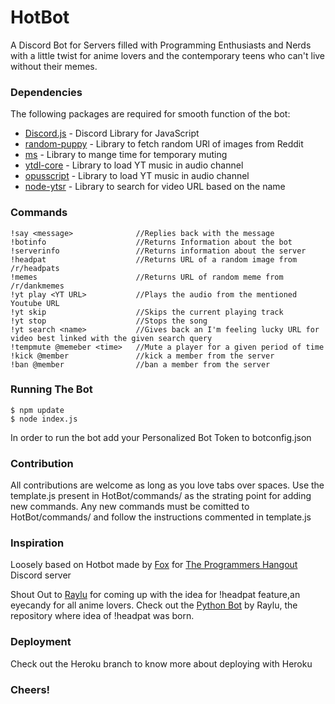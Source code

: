 # HotBot
A Discord Bot for Servers filled with Programming Enthusiasts and Nerds with a little twist for anime lovers and the contemporary teens who can't live without their memes.

### Dependencies
The following packages are required for smooth function of the bot:
* [Discord.js](https://discord.js.org/#/) - Discord Library for JavaScript
* [random-puppy](https://www.npmjs.com/package/random-puppy) - Library to fetch random URl of images from Reddit
* [ms](https://www.npmjs.com/package/ms) - Library to mange time for temporary muting
* [ytdl-core](https://www.npmjs.com/package/ytdl-core) - Library to load YT music in audio channel
* [opusscript](https://www.npmjs.com/package/opusscript) - Library to load YT music in audio channel
* [node-ytsr](https://www.npmjs.com/package/ytsr) - Library to search for video URL based on the name

### Commands
```
!say <message>              //Replies back with the message
!botinfo                    //Returns Information about the bot
!serverinfo                 //Returns information about the server
!headpat                    //Returns URL of a random image from /r/headpats
!memes                      //Returns URL of random meme from /r/dankmemes
!yt play <YT URL>           //Plays the audio from the mentioned Youtube URL
!yt skip                    //Skips the current playing track
!yt stop                    //Stops the song
!yt search <name>           //Gives back an I'm feeling lucky URL for video best linked with the given search query
!tempmute @memeber <time>   //Mute a player for a given period of time
!kick @member               //kick a member from the server
!ban @member                //ban a member from the server
```

### Running The Bot
```
$ npm update
$ node index.js
```
In order to run the bot add your Personalized Bot Token to botconfig.json

### Contribution

All contributions are welcome as long as you love tabs over spaces.
Use the template.js present in HotBot/commands/ as the strating point for adding new commands.
Any new commands must be comitted to HotBot/commands/ and follow the instructions commented in template.js

### Inspiration

Loosely based on Hotbot made by [Fox](https://gitlab.com/Aberrantfox) for [The Programmers Hangout](https://discordapp.com/invite/HR229U) Discord server

Shout Out to [Raylu](https://github.com/raylu) for coming up with the idea for !headpat feature,an eyecandy for all anime lovers.
Check out the [Python Bot](https://github.com/raylu/sbot) by Raylu, the repository where idea of !headpat was born.

### Deployment
Check out the Heroku branch to know more about deploying with Heroku

### Cheers!


